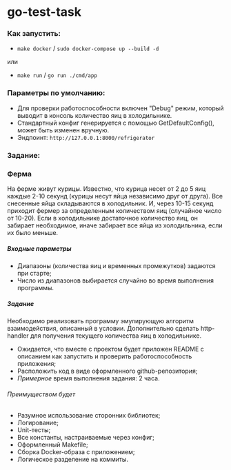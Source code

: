 # go-test-task

### Как запустить:

- `make docker` / `sudo docker-compose up --build -d`

или

- `make run` / `go run ./cmd/app`


### Параметры по умолчанию:
- Для проверки работоспособности включен "Debug" режим, который выводит в консоль количество яиц в холодильнике.
- Стандартный конфиг генерируется с помощью GetDefaultConfig(), может быть изменен вручную.
- Эндпоинт: `http://127.0.0.1:8000/refrigerator`


### Задание:

### Ферма

На ферме живут курицы.
Известно, что курица несет от 2 до 5 яиц каждые 2-10 секунд (курицы несут яйца независимо друг от друга).
Все снесенные яйца складываются в холодильник. И, через 10-15 секунд приходит фермер за определенным количеством яиц (случайное число от 10-20). Если в холодильнике достаточное количество яиц, он забирает необходимое, иначе забирает все яйца из холодильника, если их было меньше.

##### Входные параметры
- Диапазоны (количества яиц и временных промежутков) задаются при старте;
- Число из диапазонов выбирается случайно во время выполнения программы.

##### Задание
Необходимо реализовать программу эмулирующую алгоритм взаимодействия, описанный в условии. Дополнительно сделать http-handler для получения текущего количества яиц в холодильнике.

- Ожидается, что вместе с проектом будет приложен README с описанием как запустить и проверить работоспособность приложения;
- Расположить код в виде оформленного github-репозитория;
- *Примерное* время выполнения задания: 2 часа.

###### Преимуществом будет
- Разумное использование сторонних библиотек;
- Логирование;
- Unit-тесты;
- Все константы, настраиваемые через конфиг;
- Оформленный Makefile;
- Сборка Docker-образа с приложением;
- Логическое разделение на коммиты.